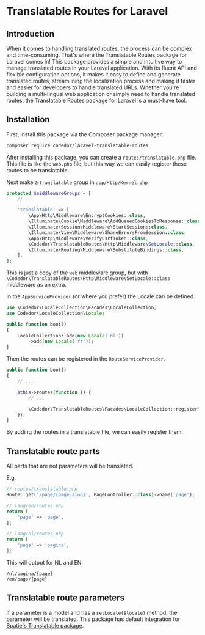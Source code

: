 # Translatable Routes for Laravel

## Introduction

When it comes to handling translated routes, the process can be complex and time-consuming. That's where the Translatable Routes package for Laravel comes in! This package provides a simple and intuitive way to manage translated routes in your Laravel application. With its fluent API and flexible configuration options, it makes it easy to define and generate translated routes, streamlining the localization process and making it faster and easier for developers to handle translated URLs. Whether you're building a multi-lingual web application or simply need to handle translated routes, the Translatable Routes package for Laravel is a must-have tool.

## Installation

First, install this package via the Composer package manager:

```bash
composer require codedor/laravel-translatable-routes
```

After installing this package, you can create a `routes/translatable.php` file.
This file is like the `web.php` file, but this way we can easily register these routes to be translatable.

Next make a `translatable` group in `app/Http/Kernel.php`

```php
protected $middlewareGroups = [
    // ...

    'translatable' => [
        \App\Http\Middleware\EncryptCookies::class,
        \Illuminate\Cookie\Middleware\AddQueuedCookiesToResponse::class,
        \Illuminate\Session\Middleware\StartSession::class,
        \Illuminate\View\Middleware\ShareErrorsFromSession::class,
        \App\Http\Middleware\VerifyCsrfToken::class,
        \Codedor\TranslatableRoutes\Http\Middleware\SetLocale::class,
        \Illuminate\Routing\Middleware\SubstituteBindings::class,
    ],
];
```

This is just a copy of the `web` middleware group, but with `\Codedor\TranslatableRoutes\Http\Middleware\SetLocale::class` middleware as an extra.

In the `AppServiceProvider` (or where you prefer) the Locale can be defined.

```php
use \Codedor\LocaleCollection\Facades\LocaleCollection;
use Codedor\LocaleCollection\Locale;

public function boot()
{
    LocaleCollection::add(new Locale('nl'))
        ->add(new Locale('fr'));
}
```

Then the routes can be registered in the `RouteServiceProvider`.

```php
public function boot()
{
    // ...

    $this->routes(function () {
        // ...

        \Codedor\TranslatableRoutes\Facades\LocaleCollection::registerRoutes(base_path('routes/translatable.php'));
    });
}
```

By adding the routes in a translatable file, we can easily register them.

## Translatable route parts

All parts that are not parameters will be translated.

E.g.

```php
// routes/translatable.php
Route::get('/page/{page:slug}', PageController::class)->name('page');
```

```php
// lang/en/routes.php
return [
    'page' => 'page',
];
```

```php
// lang/nl/routes.php
return [
    'page' => 'pagina',
];
```

This will output for NL and EN:

```
/nl/pagina/{page}
/en/page/{page}
```

## Translatable route parameters

If a parameter is a model and has a `setLocale($locale)` method, the parameter will be translated.
This package has default integration for [Spatie's Translatable package](https://github.com/spatie/laravel-translatable).
